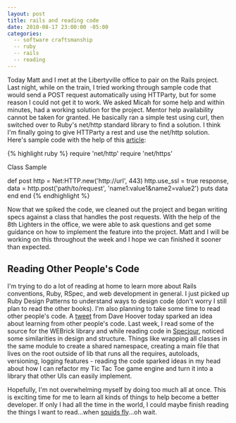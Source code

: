 ```yaml
---
layout: post
title: rails and reading code 
date: 2010-08-17 23:00:00 -05:00
categories:
  -- software craftsmanship
  -- ruby
  -- rails
  -- reading
---
```


Today Matt and I met at the Libertyville office to pair on the Rails project.  Last night, while on the train, I tried working through sample code that would send a POST request automatically using HTTParty, but for some reason I could not get it to work.  We asked Micah for some help and within minutes, had a working solution for the project.  Mentor help availability cannot be taken for granted.  He basically ran a simple test using curl, then switched over to Ruby's net/http standard library to find a solution.  I think I'm finally going to give HTTParty a rest and use the net/http solution.  Here's sample code with the help of this [article](http://snippets.dzone.com/posts/show/788):

{% highlight ruby %}
require 'net/http'
require 'net/https'

Class Sample

  def post
    http = Net:HTTP.new('http://url', 443)
    http.use_ssl = true
    response, data = http.post('path/to/request', 'name1:value1&name2=value2')
    puts data
  end
end
{% endhighlight %}

Now that we spiked the code, we cleaned out the project and began writing specs against a class that handles the post requests.  With the help of the 8th Lighters in the office, we were able to ask questions and get some guidance on how to implement the feature into the project.  Matt and I will be working on this throughout the week and I hope we can finished it sooner than expected.

## Reading Other People's Code

I'm trying to do a lot of reading at home to learn more about Rails conventions, Ruby, RSpec, and web development in general.  I just picked up Ruby Design Patterns to understand ways to design code (don't worry I still plan to read the other books).  I'm also planning to take some time to read other people's code.  A [tweet](http://twitter.com/redsquirrel/status/21400168392) from Dave Hoover today sparked an idea about learning from other people's code.  Last week, I read some of the source for the WEBrick library and while reading code in [Specjour](http://github.com/sandro/specjour), noticed some similarities in design and structure.  Things like wrapping all classes in the same module to create a shared namespace, creating a main file that lives on the root outside of lib that runs all the requires, autoloads, versioning, logging features - reading the code sparked ideas in my head about how I can refactor my Tic Tac Toe game engine and turn it into a library that other UIs can easily implement.  

Hopefully, I'm not overwhelming myself by doing too much all at once.  This is exciting time for me to learn all kinds of things to help become a better developer.  If only I had all the time in the world, I could maybe finish reading the things I want to read...when [squids fly](http://www.scientificamerican.com/article.cfm?id=can-squid-fly)...oh wait.
